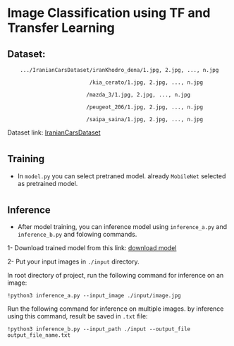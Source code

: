 # Image Classification using TF and Transfer Learning

## Dataset:

        .../IranianCarsDataset/iranKhodro_dena/1.jpg, 2.jpg, ..., n.jpg

                              /kia_cerato/1.jpg, 2.jpg, ..., n.jpg
                   
                             /mazda_3/1.jpg, 2.jpg, ..., n.jpg
                 
                             /peugeot_206/1.jpg, 2.jpg, ..., n.jpg
                 
                             /saipa_saina/1.jpg, 2.jpg, ..., n.jpg

Dataset link: [IranianCarsDataset]( https://drive.google.com/drive/folders/1ymuR1fEXrIjnDA_qxQkL-seBYGSNFG02?usp=sharing)

#

## Training

- In `model.py` you can select pretraned model. already `MobileNet` selected as pretrained model.

#


## Inference

- After model training, you can inference model using `inference_a.py` and `inference_b.py` and folowing commands.

1- Download trained model from this link: [download model]( https://drive.google.com/drive/folders/1oB-TYojq2VELADOlBaKFIkPtC75aRO66?usp=sharing)

2- Put your input images in `./input` directory.

In root directory of project, run the following command for inference on an image:

```
!python3 inference_a.py --input_image ./input/image.jpg
```

Run the following command for inference on multiple images. by inference using this command, result be saved in `.txt` file:

```
!python3 inference_b.py --input_path ./input --output_file output_file_name.txt
```

